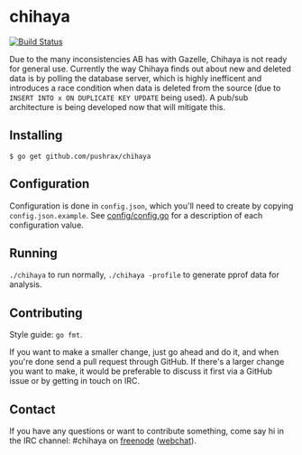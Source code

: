chihaya
=======

[![Build Status](https://travis-ci.org/pushrax/chihaya.png?branch=master)](https://travis-ci.org/pushrax/chihaya)

Due to the many inconsistencies AB has with Gazelle, Chihaya is not ready for
general use. Currently the way Chihaya finds out about new and deleted data is
by polling the database server, which is highly inefficent and introduces a
race condition when data is deleted from the source
(due to `INSERT INTO x ON DUPLICATE KEY UPDATE` being used). A pub/sub
architecture is being developed now that will mitigate this.

Installing
----------

    $ go get github.com/pushrax/chihaya

Configuration
-------------

Configuration is done in `config.json`, which you'll need to create by copying
`config.json.example`. See [config/config.go](https://github.com/pushrax/chihaya/blob/master/config/config.go)
for a description of each configuration value.

Running
-------

`./chihaya` to run normally, `./chihaya -profile` to generate pprof data for analysis.

Contributing
------------

Style guide: `go fmt`.

If you want to make a smaller change, just go ahead and do it, and when you're
done send a pull request through GitHub. If there's a larger change you want to
make, it would be preferable to discuss it first via a GitHub issue or by
getting in touch on IRC.

Contact
-------

If you have any questions or want to contribute something, come say hi in the
IRC channel: #chihaya on [freenode](http://freenode.net/)
([webchat](http://webchat.freenode.net?channels=chihaya)).

